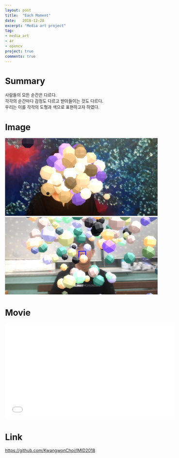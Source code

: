 ```yaml
---
layout: post
title:  "Each Moment"
date:   2018-12-28
excerpt: "Media art project"
tag:
- media_art
- ar
- opencv
project: true
comments: true
---
```


# Summary
사람들의 모든 순간은 다르다.  
각각의 순간마다 감정도 다르고 받아들이는 것도 다르다.  
우리는 이를 각각의 도형과 색으로 표현하고자 하였다.  

# Image
![EachMomentPicture](../images/EachMomentPicture.png)

# Movie
<iframe width="560" height="315" src="//www.youtube.com/embed/bqRioDeuwtU" frameborder="0"> </iframe>

# Link
https://github.com/KwangwonChoi/IMID2018
